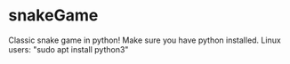 # snakeGame
Classic snake game in python! Make sure you have python installed. Linux users: "sudo apt install python3"
